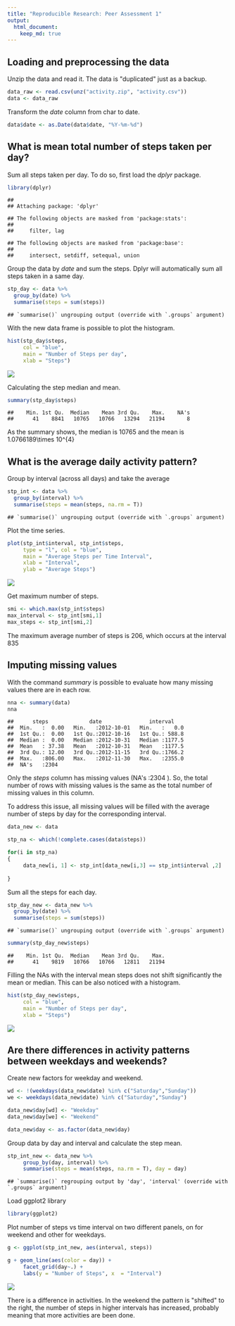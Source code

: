 ```yaml
---
title: "Reproducible Research: Peer Assessment 1"
output: 
  html_document:
    keep_md: true
---
```



## Loading and preprocessing the data


Unzip the data and read it. The data is "duplicated" just as a backup.


```r
data_raw <- read.csv(unz("activity.zip", "activity.csv"))
data <- data_raw
```

Transform the *date* column from char to date.


```r
data$date <- as.Date(data$date, "%Y-%m-%d")
```

## What is mean total number of steps taken per day?

Sum all steps taken per day. To do so, first load the *dplyr* package.


```r
library(dplyr)
```

```
## 
## Attaching package: 'dplyr'
```

```
## The following objects are masked from 'package:stats':
## 
##     filter, lag
```

```
## The following objects are masked from 'package:base':
## 
##     intersect, setdiff, setequal, union
```

Group the data by *date* and sum the steps. Dplyr will automatically sum 
all steps taken in a same day.


```r
stp_day <- data %>% 
  group_by(date) %>% 
  summarise(steps = sum(steps))
```

```
## `summarise()` ungrouping output (override with `.groups` argument)
```

With the new data frame is possible to plot the histogram.


```r
hist(stp_day$steps, 
     col = "blue",
     main = "Number of Steps per day",
     xlab = "Steps")
```

![](PA1_template_files/figure-html/unnamed-chunk-5-1.png)<!-- -->

Calculating the step median and mean.



```r
summary(stp_day$steps)
```

```
##    Min. 1st Qu.  Median    Mean 3rd Qu.    Max.    NA's 
##      41    8841   10765   10766   13294   21194       8
```
As the summary shows, the median is 10765 and the
mean is 1.0766189\times 10^{4}


## What is the average daily activity pattern?

Group by interval (across all days) and take the average


```r
stp_int <- data %>% 
  group_by(interval) %>% 
  summarise(steps = mean(steps, na.rm = T))
```

```
## `summarise()` ungrouping output (override with `.groups` argument)
```
Plot the time series.



```r
plot(stp_int$interval, stp_int$steps, 
     type = "l", col = "blue",
     main = "Average Steps per Time Interval",
     xlab = "Interval",
     ylab = "Average Steps")
```

![](PA1_template_files/figure-html/unnamed-chunk-8-1.png)<!-- -->

Get maximum number of steps.


```r
smi <- which.max(stp_int$steps)
max_interval <- stp_int[smi,1]
max_steps <- stp_int[smi,2]
```


The maximum average number of steps is 206, which occurs at 
the interval 835


## Imputing missing values

With the command *summary* is possible to evaluate how many missing values there
are in each row.


```r
nna <- summary(data)
nna
```

```
##      steps             date               interval     
##  Min.   :  0.00   Min.   :2012-10-01   Min.   :   0.0  
##  1st Qu.:  0.00   1st Qu.:2012-10-16   1st Qu.: 588.8  
##  Median :  0.00   Median :2012-10-31   Median :1177.5  
##  Mean   : 37.38   Mean   :2012-10-31   Mean   :1177.5  
##  3rd Qu.: 12.00   3rd Qu.:2012-11-15   3rd Qu.:1766.2  
##  Max.   :806.00   Max.   :2012-11-30   Max.   :2355.0  
##  NA's   :2304
```

Only the *steps* column has missing values (NA's   :2304  ). So, the total number
of rows with missing values is the same as the total number of missing values in
this column.

To address this issue, all missing values will be filled with the average number
of steps by day for the corresponding interval.



```r
data_new <- data

stp_na <- which(!complete.cases(data$steps))

for(i in stp_na)
{
     data_new[i, 1] <- stp_int[data_new[i,3] == stp_int$interval ,2]
     
}
```

Sum all the steps for each day.



```r
stp_day_new <- data_new %>% 
  group_by(date) %>% 
  summarise(steps = sum(steps))
```

```
## `summarise()` ungrouping output (override with `.groups` argument)
```

```r
summary(stp_day_new$steps)
```

```
##    Min. 1st Qu.  Median    Mean 3rd Qu.    Max. 
##      41    9819   10766   10766   12811   21194
```

Filling the NAs with the interval mean steps does not shift significantly the 
mean or median. This can be also noticed with a histogram.



```r
hist(stp_day_new$steps, 
     col = "blue",
     main = "Number of Steps per day",
     xlab = "Steps")
```

![](PA1_template_files/figure-html/unnamed-chunk-13-1.png)<!-- -->



## Are there differences in activity patterns between weekdays and weekends?


Create new factors for weekday and weekend.


```r
wd <- !(weekdays(data_new$date) %in% c("Saturday","Sunday"))
we <- weekdays(data_new$date) %in% c("Saturday","Sunday")

data_new$day[wd] <- "Weekday"
data_new$day[we] <- "Weekend"

data_new$day <- as.factor(data_new$day)
```
Group data by day and interval and calculate the step mean.



```r
stp_int_new <- data_new %>% 
     group_by(day, interval) %>% 
     summarise(steps = mean(steps, na.rm = T), day = day)
```

```
## `summarise()` regrouping output by 'day', 'interval' (override with `.groups` argument)
```

Load ggplot2 library


```r
library(ggplot2)
```


Plot number of steps vs time interval on two different panels, on for weekend
and other for weekdays.


```r
g <- ggplot(stp_int_new, aes(interval, steps))

g + geom_line(aes(color = day)) + 
     facet_grid(day~.) +
     labs(y = "Number of Steps", x  = "Interval")
```

![](PA1_template_files/figure-html/unnamed-chunk-17-1.png)<!-- -->


There is a difference in activities. In the weekend the pattern is "shifted"
to the right, the number of steps in higher intervals has increased, probably
meaning that more activities are been done.



